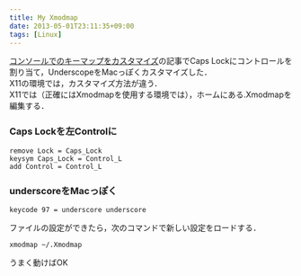 ```yaml
---
title: My Xmodmap
date: 2013-05-01T23:11:35+09:00
tags: [Linux]
---
```


[コンソールでのキーマップをカスタマイズ](http://folioscope.hatenablog.jp/entry/2013/01/16/121959)の記事でCaps Lockにコントロールを割り当て，UnderscopeをMacっぽくカスタマイズした．  
X11の環境では，カスタマイズ方法が違う．  
X11では（正確にはXmodmapを使用する環境では），ホームにある\.Xmodmapを編集する．

### Caps Lockを左Controlに

```
remove Lock = Caps_Lock
keysym Caps_Lock = Control_L
add Control = Control_L
```

### underscoreをMacっぽく

```
keycode 97 = underscore underscore
```

ファイルの設定ができたら，次のコマンドで新しい設定をロードする．

```
xmodmap ~/.Xmodmap
```

うまく動けばOK

